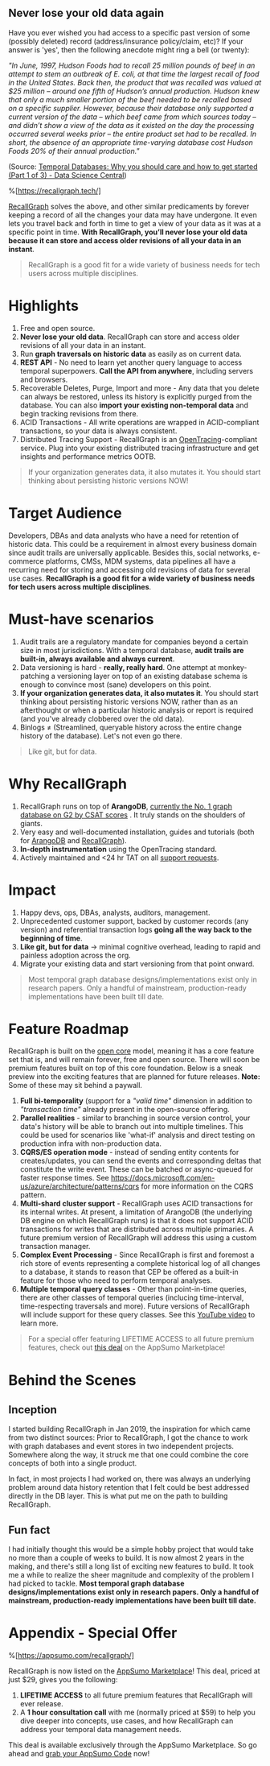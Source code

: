 ## Never lose your old data again

Have you ever wished you had access to a specific past version of some (possibly deleted) record (address/insurance policy/claim, etc)? If your answer is 'yes', then the following anecdote might ring a bell (or twenty):

*"In June, 1997, Hudson Foods had to recall 25 million pounds of beef in an attempt to stem an outbreak of E. coli, at that time the largest recall of food in the United States. Back then, the product that was recalled was valued at $25 million – around one fifth of Hudson’s annual production. Hudson knew that only a much smaller portion of the beef needed to be recalled based on a specific supplier. However, because their database only supported a current version of the data – which beef came from which sources today – and didn’t show a view of the data as it existed on the day the processing occurred several weeks prior – the entire product set had to be recalled. In short, the absence of an appropriate time-varying database cost Hudson Foods 20% of their annual production."*

(Source: [Temporal Databases: Why you should care and how to get started (Part 1 of 3) - Data Science Central](https://www.datasciencecentral.com/profiles/blogs/temporal-databases-why-you-should-care-and-how-to-get-started))

%[https://recallgraph.tech/]
 
[RecallGraph](https://recallgraph.tech/) solves the above, and other similar predicaments by forever keeping a record of all the changes your data may have undergone. It even lets you travel back and forth in time to get a view of your data as it was at a specific point in time. **With RecallGraph, you’ll never lose your old data because it can store and access older revisions of all your data in an instant**.

> RecallGraph is a good fit for a wide variety of business needs for tech users across multiple disciplines.

# Highlights
1. Free and open source.
1. **Never lose your old data**. RecallGraph can store and access older revisions of all your data in an instant.
1. Run **graph traversals on historic data** as easily as on current data.
1. **REST API** - No need to learn yet another query language to access temporal superpowers. **Call the API from anywhere**, including servers and browsers.
1. Recoverable Deletes, Purge, Import and more - Any data that you delete can always be restored, unless its history is explicitly purged from the database. You can also **import your existing non-temporal data** and begin tracking revisions from there.
1. ACID Transactions - All write operations are wrapped in ACID-compliant transactions, so your data is always consistent.
1. Distributed Tracing Support - RecallGraph is an [OpenTracing](http://opentracing.io/)-compliant service. Plug into your existing distributed tracing infrastructure and get insights and performance metrics OOTB.

> If your organization generates data, it also mutates it. You should start thinking about persisting historic versions NOW!

# Target Audience
Developers, DBAs and data analysts who have a need for retention of historic data. This could be a requirement in almost every business domain since audit trails are universally applicable. Besides this, social networks, e-commerce platforms, CMSs, MDM systems, data pipelines all have a recurring need for storing and accessing old revisions of data for several use cases. **RecallGraph is a good fit for a wide variety of business needs for tech users across multiple disciplines**.

# Must-have scenarios
1. Audit trails are a regulatory mandate for companies beyond a certain size in most jurisdictions. With a temporal database, **audit trails are built-in, always available and always current**.
1. Data versioning is hard - **really, really hard**. One attempt at monkey-patching a versioning layer on top of an existing database schema is enough to convince most (sane) developers on this point.
1. **If your organization generates data, it also mutates it**. You should start thinking about persisting historic versions NOW, rather than as an afterthought or when a particular historic analysis or report is required (and you've already clobbered over the old data).
1. Binlogs ≠ (Streamlined, queryable history across the entire change history of the database). Let's not even go there.

> Like git, but for data.

# Why RecallGraph
1. RecallGraph runs on top of **ArangoDB**, [currently the No. 1 graph database on G2 by CSAT scores](https://www.g2.com/categories/graph-databases?utf8=%E2%9C%93&order=top_shelf) . It truly stands on the shoulders of giants.
1. Very easy and well-documented installation, guides and tutorials (both for [ArangoDB](https://www.arangodb.com/docs/3.6/) and [RecallGraph](https://docs.recallgraph.tech/)).
1. **In-depth instrumentation** using the OpenTracing standard.
1. Actively maintained and <24 hr TAT on all [support requests](https://gitter.im/RecallGraph/community).

# Impact
1. Happy devs, ops, DBAs, analysts, auditors, management.
1. Unprecedented customer support, backed by customer records (any version) and referential transaction logs **going all the way back to the beginning of time**.
1. **Like git, but for data** -> minimal cognitive overhead, leading to rapid and painless adoption across the org.
1. Migrate your existing data and start versioning from that point onward.

> Most temporal graph database designs/implementations exist only in research papers. Only a handful of mainstream, production-ready implementations have been built till date.

# Feature Roadmap
RecallGraph is built on the [open core](https://en.wikipedia.org/wiki/Open-core_model) model, meaning it has a core feature set that is, and will remain forever, free and open source. There will soon be premium features built on top of this core foundation. Below is a sneak preview into the exciting features that are planned for future releases. **Note:** Some of these may sit behind a paywall.

1. **Full bi-temporality** (support for a *"valid time"* dimension in addition to *"transaction time"* already present in the open-source offering.
1. **Parallel realities** - similar to branching in source version control, your data's history will be able to branch out into multiple timelines. This could be used for scenarios like 'what-if' analysis and direct testing on production infra with non-production data.
1. **CQRS/ES operation mode** - instead of sending entity contents for creates/updates, you can send the events and corresponding deltas that constitute the write event. These can be batched or async-queued for faster response times. See https://docs.microsoft.com/en-us/azure/architecture/patterns/cqrs for more information on the CQRS pattern.
1. **Multi-shard cluster support** - RecallGraph uses ACID transactions for its internal writes. At present, a limitation of ArangoDB (the underlying DB engine on which RecallGraph runs) is that it does not support ACID transactions for writes that are distributed across multiple primaries. A future premium version of RecallGraph will address this using a custom transaction manager.
1. **Complex Event Processing** - Since RecallGraph is first and foremost a rich store of events representing a complete historical log of all changes to a database, it stands to reason that CEP be offered as a built-in feature for those who need to perform temporal analyses.
1. **Multiple temporal query classes** - Other than point-in-time queries, there are other classes of temporal queries (inclucing time-interval, time-respecting traversals and more). Future versions of RecallGraph will include support for these query classes. See this [YouTube video](https://www.youtube.com/watch?v=A953O3hT1Os) to learn more.

> For a special offer featuring LIFETIME ACCESS to all future premium features, check out [this deal](https://appsumo.com/recallgraph/) on the AppSumo Marketplace!

# Behind the Scenes
## Inception
I started building RecallGraph in Jan 2019, the inspiration for which came from two distinct sources: Prior to RecallGraph, I got the chance to work with graph databases and event stores in two independent projects. Somewhere along the way, it struck me that one could combine the core concepts of both into a single product.

In fact, in most projects I had worked on, there was always an underlying problem around data history retention that I felt could be best addressed directly in the DB layer. This is what put me on the path to building RecallGraph.

## Fun fact
I had initially thought this would be a simple hobby project that would take no more than a couple of weeks to build. It is now almost 2 years in the making, and there's still a long list of exciting new features to build. It took me a while to realize the sheer magnitude and complexity of the problem I had picked to tackle. **Most temporal graph database designs/implementations exist only in research papers. Only a handful of mainstream, production-ready implementations have been built till date.**

# Appendix - Special Offer

%[https://appsumo.com/recallgraph/]

RecallGraph is now listed on the [AppSumo Marketplace](https://appsumo.com/recallgraph/)! This deal, priced at just $29, gives you the following:
1. **LIFETIME ACCESS** to all future premium features that RecallGraph will ever release.
1. A **1 hour consultation call** with me (normally priced at $59) to help you dive deeper into concepts, use cases, and how RecallGraph can address your temporal data management needs.

This deal is available exclusively through the AppSumo Marketplace. So go ahead and [grab your AppSumo Code](https://appsumo.com/recallgraph/) now!